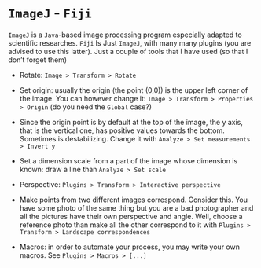 # `ImageJ` - `Fiji`

`ImageJ` is a `Java`-based image processing program especially adapted to scientific researches.
`Fiji` Is Just `ImageJ`, with many many plugins (you are advised to use this latter).
Just a couple of tools that I have used (so that I don’t forget them)

* Rotate: `Image > Transform > Rotate`

* Set origin: usually the origin (the point (0,0)) is the upper left corner of the image.
    You can however change it: `Image > Transform > Properties > Origin` (do you need the `Global` case?)

* Since the origin point is by default at the top of the image, the y axis, that is the vertical one, has positive values towards the bottom.
    Sometimes is destabilizing.
    Change it with `Analyze > Set measurements > Invert y`

* Set a dimension scale from a part of the image whose dimension is known: draw a line than `Analyze > Set scale`

* Perspective: `Plugins > Transform > Interactive perspective`

* Make points from two different images correspond.
    Consider this.
    You have some photo of the same thing but you are a bad photographer and all the pictures have their own perspective and angle.
    Well, choose a reference photo than make all the other correspond to it with `Plugins > Transform > Landscape correspondences`

* Macros: in order to automate your process, you may write your own macros.
    See `Plugins > Macros > [...]`
